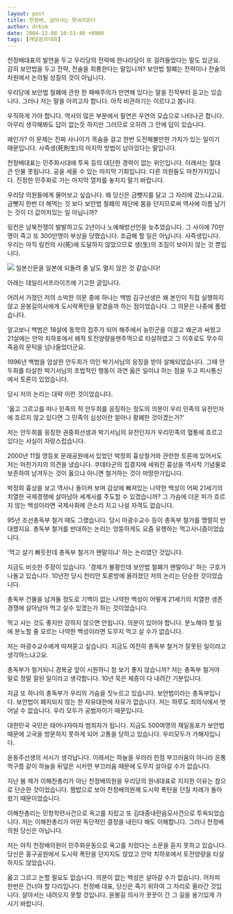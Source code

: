 ```yaml
---
layout: post
title: 천정배, 살아서는 못내려온다
author: drkim
date: 2004-12-08 10:53:40 +0900
tags: [깨달음의대화]
---
```

천정배대표의 발언을 두고 우리당의 전략에 한나라당이 또 걸려들었다는 말도 있군요. 감히 보안법을 두고 전략, 전술을 희롱한다는 말입니까? 보안법 철폐는 전략이나 전술의 차원에서 논의될 성질의 것이 아닙니다. 
  
  
우리당에 보안법 철폐에 관한 한 패배주의가 만연해 있다는 말을 진작부터 듣고는 있습니다. 그러나 저는 말을 아끼고자 합니다. 아직 비관하기는 이르다고 봅니다.    
  
우직하게 가야 합니다. 역사의 많은 부분에서 필연은 우연의 모습으로 나타나곤 합니다. 아무리 생각해봐도 답이 없는듯 하지만 그러므로 오히려 그 안에 답이 있습니다.    
  
왜인가? 이 문제는 진짜 사나이가 목숨을 걸고 한번 도전해볼만한 가치가 있는 일이기 때문입니다. 사즉생(死則生)의 마지막 방법이 남아있다는 말입니다.    
  
천정배대표는 민주화시대에 투옥 등의 대단한 경력이 없는 위인입니다. 이래서는 절대 큰 인물 못됩니다. 공을 세울 수 있는 마지막 기회입니다. 다른 의원들도 마찬가지입니다. 진정한 민주화로 가는 마지막 열차를 놓치지 말기 바랍니다.    
  
우리당 의원들에게 물어보고 싶습니다. 왜 당신은 금뺏지를 달고 그 자리에 갔느냐고요. 금뺏지 한번 더 해먹는 것 보다 보안법 철폐의 제단에 몸을 던지므로써 역사에 이름 남기는 것이 더 값어치있는 일 아닙니까?    
  
링컨은 남북전쟁이 발발하고도 2년이나 노예해방선언을 늦추었습니다. 그 사이에 70만명이 죽고 또 300만명이 부상을 당했습니다. 조급해 할 일은 아닙니다. 사즉생입니다. 우리는 아직 링컨의 사(死)에 도달하지 않았으므로 생(生)의 조짐이 보이지 않는 것 뿐입니다. 

    
        

        
              
  
![](http://www1.seoprise.com/victory/osjoon/bbs/data/editor_01/1102429049.jpg) 일본신문을 일본에 되돌려 줄 날도 멀지 않은 것 같습니다!    
  
아래는 데일리서프라이즈에 기고한 글입니다.   
  
어려서 가졌던 저의 소박한 의문 중에 하나는 백범 김구선생은 왜 본인이 직접 실행하지 않고 윤봉길의사에게 도시락폭탄을 맡겼을까 하는 점이었습니다. 그 의문은 나중에 풀렸습니다.    
  
알고보니 백범은 18살에 동학의 접주가 되어 해주에서 농민군을 이끌고 왜군과 싸웠고 21살에는 안악 치하포에서 왜적 토전양량을맨주먹으로 타살하였고 그 이후로도 무수히 죽음의 문턱을 넘나들었더군요.   
  
1996년 백범을 암살한 안두희가 의인 박기서님의 응징을 받아 살해되었습니다. 그때 안두희를 타살한 박기서님의 초법적인 행동이 과연 옳은 일이냐 하는 점을 두고 피시통신에서 토론이 있었습니다.    
  
당시 저의 논리는 대략 이런 것이었습니다.    
  
'옳고 그르고를 떠나 민족의 적 안두희를 응징하는 정도의 의분이 우리 민족의 유전인자에 흐르지 않고 있다면 그 민족의 심성이란 얼마나 황폐한 것이겠는가?' 
  
  
저는 안두희를 응징한 권중희선생과 박기서님의 유전인자가 우리민족의 혈통에 흐르고 있다는 사실이 자랑스럽습니다.   
  
2000년 11월 영등포 문래공원에서 있었던 박정희 흉상철거와 관련한 토론에 있어서도 저는 마찬가지의 의견을 냈습니다. 쿠데타군의 집결지에 세워진 흉상을 역사적 기념물로 보존하여 남겨두는 것이 옳으냐 아니면 철거하는 것이 마땅한가입니다.   
  
박정희 흉상을 보고 역사나 돌이켜 보며 감상에 빠져있는 나약한 백성이 어찌 21세기의 치열한 국제경쟁에 살아남아 세계사를 주도할 수 있겠습니까? 그 가슴에 더운 피가 흐르지 않는 백성이라면 국제사회에 큰소리 치고 나설 자격도 없습니다.   
  
95년 조선총독부 철거 때도 그랬습니다. 당시 마광수교수 등이 총독부 철거를 맹렬히 반대했지요. 총독부 철거를 반대하는 논리는 엉뚱하게도 요즘 유행하는 먹고사니즘이었습니다.    
  
'먹고 살기 빠듯한데 총독부 철거가 왠말이냐' 하는 논리였던 것입니다.   
  
지금도 비슷한 주장이 있습니다. '경제가 불황인데 보안법 철폐가 왠말이냐' 하는 구호가 나돌고 있습니다. 10년전 당시 천리안 토론방에 올려졌던 저의 논리는 단순한 것이었습니다. 
  
  
총독부 건물을 남겨둘 정도로 기백이 없는 나약한 백성이 어떻게 21세기의 치열한 생존경쟁에 살아남아 먹고 살수 있겠는가 하는 것이었습니다.   
  
먹고 사는 것도 좋지만 강하지 않으면 안됩니다. 의분이 있어야 합니다. 분노해야 할 일에 분노할 줄 모르는 나약한 백성이라면 도무지 먹고 살 수가 없습니다. 
  
  
저는 마광수교수에게 따져묻고 싶습니다. 지금도 여전히 총독부 철거가 잘못된 일이라고 생각하느냐고요.   
  
총독부가 철거되니 경복궁 앞이 시원하니 참 보기 좋지 않습니까? 저는 총독부 철거야 말로 정말 잘된 일이라고 생각합니다. 10년 묵은 체증이 다 내려간 기분입니다.   
  
지금 또 하나의 총독부가 우리의 가슴을 짓누르고 있습니다. 보안법이라는 총독부입니다. 보안법이 폐지되지 않는 한 자유대한에 자유가 없습니다. 저는 하루도 죄의식에서 벗어날 수 없습니다. 우리 모두가 공범자이기 때문입니다.   
  
  
대한민국 국민은 태어나자마자 범죄자가 됩니다. 지금도 500여명의 재일동포가 보안법 때문에 고국을 방문하지 못하게 되어 고통을 당하고 있습니다. 우리모두가 가해자입니다.    
  
윤동주선생의 서시가 생각납니다. 이래서는 하늘을 우러러 한점 부끄러움이 아니라 온통 먹구름 같이 하늘을 뒤덮은 시커먼 부끄러움 때문에 도무지 살아갈 수가 없습니다.   
  
지난 봄 제가 이해찬총리가 아닌 천정배의원을 우리당의 원내대표로 지지한 이유는 참으로 단순한 것이었습니다. 짬밥으로 보아 천정배의원께 도시락 폭탄을 던질 차례가 돌아왔기 때문이었습니다.   
  
이해찬총리는 민청학련사건으로 옥고를 치렀고 또 김대중내란음모사건으로 투옥되었습니다. 저는 이해찬총리가 어떤 독단적인 결정을 내린다 해도 이해합니다. 그러나 천정배의원 당신은 아닙니다.   
  
저는 아직 천정배의원이 민주화운동으로 옥고를 치렀다는 소문을 듣지 못하고 있습니다. 당신은 홍구공원에서 도시락 폭탄을 던지지도 않았고 안악 치하포에서 토전양량을 타살하지도 않았습니다.   
  
옳고 그르고 논할 필요도 없습니다. 의분이 없는 백성은 살아갈 수가 없습니다. 어차피 한번은 건너야 할 다리입니다. 천정배 대표, 당신은 죽기 위하여 그 자리로 올라간 것입니다. 살아서는 내려오지 못할 것입니다. 윤봉길 의사가 꿋꿋이 간 그 길을 용기있게 가시기 바랍니다.